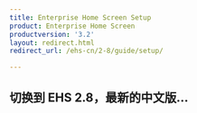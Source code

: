 ```yaml
---
title: Enterprise Home Screen Setup
product: Enterprise Home Screen
productversion: '3.2'
layout: redirect.html
redirect_url: /ehs-cn/2-8/guide/setup/

---
```


## 切换到 EHS 2.8，最新的中文版...

